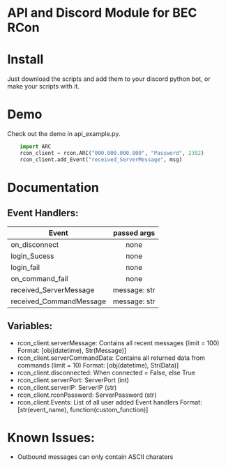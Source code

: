 # API and Discord Module for BEC RCon

# Install

Just download the scripts and add them to your discord python bot, or make your scripts with it.

# Demo
Check out the demo in api_example.py.
```python
	import ARC
    rcon_client = rcon.ARC("000.000.000.000", "Password", 2302)
    rcon_client.add_Event("received_ServerMessage", msg)
```

# Documentation
## Event Handlers:

| Event                   | passed args   |
| ----------------------- |:-------------:|
| on_disconnect           | none          |
| login_Sucess            | none          |
| login_fail              | none          |
| on_command_fail         | none          |
| received_ServerMessage  | message: str  |
| received_CommandMessage | message: str  |

## Variables:
* rcon_client.serverMessage: Contains all recent messages (limit = 100) Format: [obj(datetime), Str(Message)]
* rcon_client.serverCommandData: Contains all returned data from commands (limit = 10) Format: [obj(datetime), Str(Data)]
* rcon_client.disconnected: When connected = False, else True
* rcon_client.serverPort: ServerPort (int)
* rcon_client.serverIP: ServerIP (str)
* rcon_client.rconPassword: ServerPassword (str)
* rcon_client.Events: List of all user added Event handlers Format: [str(event_name), function(custom_function)]

# Known Issues:
* Outbound messages can only contain ASCII charaters